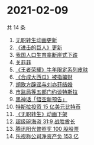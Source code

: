 # 2021-02-09

共 14 条

<!-- BEGIN -->
<!-- 最后更新时间 Tue Feb 09 2021 12:04:58 GMT+0800 (CST) -->
1. [无职转生动画更新](https://www.zhihu.com/search?q=无职转生)
1. [《进击的巨人》更新](https://www.zhihu.com/search?q=进击的巨人)
1. [我国人口生育率断崖式下跌](https://www.zhihu.com/search?q=出生人口)
1. [关菲菲](https://www.zhihu.com/search?q=关菲菲)
1. [《王者荣耀》牛年限定系列皮肤](https://www.zhihu.com/search?q=王者荣耀)
1. [《合成大西瓜》被指骗财](https://www.zhihu.com/search?q=合成大西瓜)
1. [胡歌方辟谣与刘亦菲结婚](https://www.zhihu.com/search?q=胡歌刘亦菲)
1. [市监局等五部门约谈特斯拉](https://www.zhihu.com/search?q=特斯拉约谈)
1. [黑神话「悟空新预告」](https://www.zhihu.com/search?q=黑神话)
1. [特斯拉投资 15 亿美元比特币](https://www.zhihu.com/search?q=特斯拉比特币)
1. [《无职转生》动画下架](https://www.zhihu.com/search?q=无职转生)
1. [超级碗海盗 31:9 战胜酋长](https://www.zhihu.com/search?q=超级碗)
1. [腾讯阳光普照奖 100 股股票](https://www.zhihu.com/search?q=腾讯阳光普照奖)
1. [乐视称公司净资产负 153 亿](https://www.zhihu.com/search?q=乐视)
<!-- END -->
